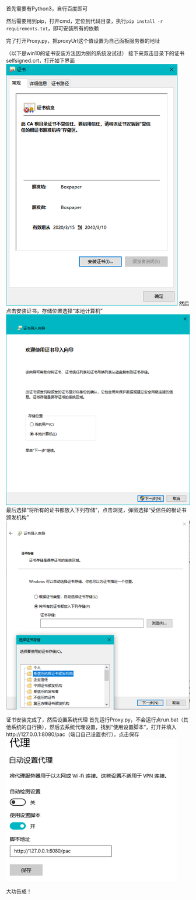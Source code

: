 首先需要有Python3，自行百度即可

然后需要用到pip，打开cmd，定位到代码目录，执行`pip install -r requirements.txt`，即可安装所有的依赖

完了打开Proxy.py，把proxyUrl这个值设置为自己面板服务器的地址

（以下是win10的证书安装方法因为别的系统没试过）
接下来双击目录下的证书selfsigned.crt，打开如下界面
![cert1](./screenshot/cert1.png)
然后点击安装证书，存储位置选择“本地计算机”
![cert2](./screenshot/cert2.png)
最后选择“将所有的证书都放入下列存储”，点击浏览，弹窗选择“受信任的根证书颁发机构”
![cert3](./screenshot/cert3.png)

证书安装完成了，然后设置系统代理
首先运行Proxy.py，不会运行点run.bat（其他系统的自行换），然后去系统代理设置，找到“使用设置脚本”，打开并填入http://127.0.0.1:8080/pac（端口自己设置也行），点击保存
![setproxy](./screenshot/setproxy.png)

大功告成！

